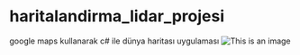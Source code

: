 # haritalandirma_lidar_projesi
google maps kullanarak c# ile dünya haritası uygulaması
![This is an image](https://github.com/eliflula/haritalandirma_lidar_projesi/blob/main/haritaland%C4%B1rma/haritam.png)

